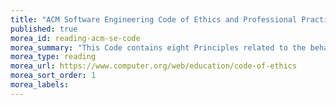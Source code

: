 ```yaml
---
title: "ACM Software Engineering Code of Ethics and Professional Practice"
published: true
morea_id: reading-acm-se-code
morea_summary: "This Code contains eight Principles related to the behavior of and decisions made by professional software engineers."
morea_type: reading
morea_url: https://www.computer.org/web/education/code-of-ethics
morea_sort_order: 1
morea_labels:
---
```

